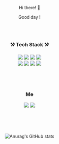 <div align="center">
 <div>  
  <p> Hi there! 👋 </p>
  Good day !    
 </div> 
   
 </br></br> 
 <h3 align="center"> ⚒ Tech Stack ⚒ <h3>
    <img src="https://img.shields.io/badge/Node.js-339933?style=flat-square&logo=Node.js&logoColor=white"/>
    <img src="https://img.shields.io/badge/JavaScript-F7DF1E?style=flat-square&logo=JavaScript&logoColor=white"/>
    <img src="https://img.shields.io/badge/Nest.js-E0234E?style=flat-square&logo=NestJS&logoColor=white"/>
    <img src="https://img.shields.io/badge/TypeScript-3178C6?style=flat-square&logo=TypeScript&logoColor=white"/><br>
    <img src="https://img.shields.io/badge/MongoDB-47A248?style=flat-square&logo=MongoDB&logoColor=white"/>
    <img src="https://img.shields.io/badge/Mongoose-880000?style=flat-square&logo=Mongoose&logoColor=white"/>
    <img src="https://img.shields.io/badge/Prisma-2D3748?style=flat-square&logo=Prisma&logoColor=white"/>
    <img src="https://img.shields.io/badge/PostgreSQL-4169E1?style=flat-square&logo=PostgreSQL&logoColor=white"/>
    

   
 <br><br/>
  <h3 align="center"> Me </h3>
  <a href="mailto:snow2271@gmail.com" target="_blank"><img src="https://img.shields.io/badge/snow2271@gmail.com-EA4335?style=flat-square&logo=Gmail&logoColor=white"/></a>
  <a href="https://bit.ly/3hGCtD3" target="_blank"><img src="https://img.shields.io/badge/Notion-000000?style=flat-square&logo=Notion&logoColor=white"/></a>
  
  <br></br><br><br/>
  ![Anurag's GitHub stats](https://github-readme-stats.vercel.app/api?username=hwarang98&show_icons=true&theme=dark)
</div> 


